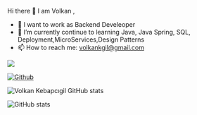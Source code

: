 Hi there 👋 I am Volkan ,

- 🔭 I want to work as Backend Develeoper
- 🌱 I’m currently continue to learning Java, Java Spring, SQL, Deployment,MicroServices,Design Patterns
- 📫 How to reach me: volkankgil@gmail.com


![](https://visitor-badge.laobi.icu/badge?page_id=volkankgil.colkankgil)

[![Github](https://img.shields.io/github/followers/CharalambosIoannou?label=Follow&style=social)](https://github.com/volkankgil)


![Volkan Kebapcıgil GitHub stats](https://github-readme-stats.vercel.app/api?username=volkankgil&theme=dark&show_icons=true)


![GitHub stats](https://github-readme-stats.vercel.app/api?username=volkankgil&show_icons=true&theme=tokyonight)

